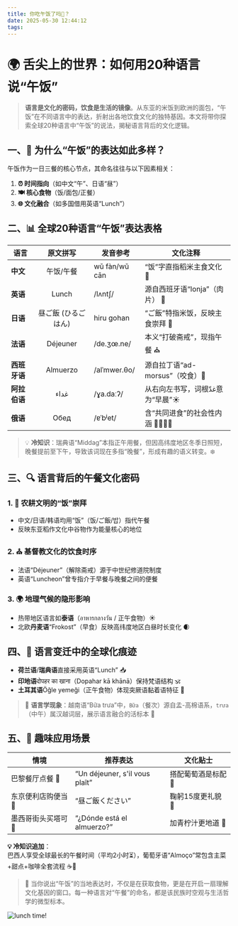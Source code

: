 ```yaml
---
title: 你吃午饭了吗🍚？
date: 2025-05-30 12:44:12
tags:
---
```


# 🌍 舌尖上的世界：如何用20种语言说“午饭”

> **语言是文化的密码，饮食是生活的镜像**。从东亚的米饭到欧洲的面包，“午饭”在不同语言中的表达，折射出各地饮食文化的独特基因。本文将带你探索全球20种语言中“午饭”的说法，揭秘语言背后的文化逻辑。

## 一、🍚 为什么“午饭”的表达如此多样？
午饭作为一日三餐的核心节点，其命名往往与以下因素相关：
1. **⏰ 时间指向**（如中文“午”、日语“昼”）
2. **🍽️ 核心食物**（饭/面包/正餐）
3. **🌐 文化融合**（如多国借用英语“Lunch”）

## 二、📊 全球20种语言“午饭”表达表格

| 语言       |    原文拼写     | 发音参考          | 文化注释                 |
| -------- | :---------: | ------------- | -------------------- |
| **中文**   |    午饭/午餐    | wǔ fàn/wǔ cān | “饭”字直指稻米主食文化 🌾     |
| **英语**   |    Lunch    | /lʌntʃ/       | 源自西班牙语“lonja”（肉片） 🥩 |
| **日语**   | 昼ご飯 (ひるごはん) | hiru gohan    | “ご飯”特指米饭，反映主食崇拜 🍙  |
| **法语**   |  Déjeuner   | /de.ʒœ.ne/    | 本义“打破斋戒”，现指午餐 ⛪    |
| **西班牙语** |  Almuerzo   | /alˈmweɾ.θo/  | 源自拉丁语“ad-morsus”（咬食）🌮 |
| **阿拉伯语** |    غداء     | /ɣa.daːʔ/     | 从右向左书写，词根غدّ意为“早晨”☀️ |
| **俄语**   |    Обед     | /ɐˈbʲet/      | 含“共同进食”的社会性内涵 👨👩👧👦 |

> 💡 **冷知识**：瑞典语“Middag”本指正午用餐，但因高纬度地区冬季日照短，晚餐提前至下午，导致该词现在多指“晚餐”，形成有趣的语义转变。❄️

## 三、🔍 语言背后的午餐文化密码
### 1. 🌾 农耕文明的“饭”崇拜
- 中文/日语/韩语均用“饭”（饭/ご飯/밥）指代午餐
- 反映东亚稻作文化中谷物作为能量核心的地位

### 2. ⛪ 基督教文化的饮食时序
- 法语“Déjeuner”（解除斋戒）源于中世纪修道院制度
- 英语“Luncheon”曾专指介于早餐与晚餐之间的便餐

### 3. 🌍 地理气候的隐形影响
- 热带地区语言如**泰语**（อาหารกลางวัน / 正午食物）☀️
- 北欧**丹麦语**“Frokost”（早食）反映高纬度地区白昼时长变化 🌒

## 四、🔄 语言变迁中的全球化痕迹
- **荷兰语**/**瑞典语**直接采用英语“Lunch” 📥
- **印地语**दोपहर का खाना（Dopahar kā khānā）保持梵语结构 🕉️
- **土耳其语**Öğle yemeği（正午食物）体现突厥语黏着语特征 🔗

> 💬 **语言学现象**：越南语“Bữa trưa”中，`Bữa`（餐次）源自孟-高棉语系，`trưa`（中午）属汉越词层，展示语言融合的活标本 🧬

## 五、🎯 趣味应用场景
| 情境               | 推荐表达                     | 文化贴士          |
|--------------------|----------------------------|-----------------|
| 巴黎餐厅点餐 🥐      | “Un déjeuner, s'il vous plaît” | 搭配葡萄酒是标配 🍷 |
| 东京便利店购便当 🏪   | “昼ご飯ください”           | 鞠躬15度更礼貌 🙇 |
| 墨西哥街头买塔可 🌮  | “¿Dónde está el almuerzo?”  | 加青柠汁更地道 🍋 |

**💡 冷知识追加**：  
巴西人享受全球最长的午餐时间（平均2小时⏳），葡萄牙语“Almoço”常包含主菜+甜点+咖啡全套流程 ☕🍮

> 🌈 当你说出“午饭”的当地表达时，不仅是在获取食物，更是在开启一扇理解文化基因的窗口。每一种语言对“午餐”的命名，都是该民族时空观与生活哲学的微型标本。


![lunch time!](https://pixabay.com/get/g5a2580edc8281d2efd2281d5002d5d65f05141fe4102a9c964e0d7522f832495c096798f8184feac641c9e32b343ff1ad4315d9d78286939f9cb1bfa3fab222c_1920.jpg)